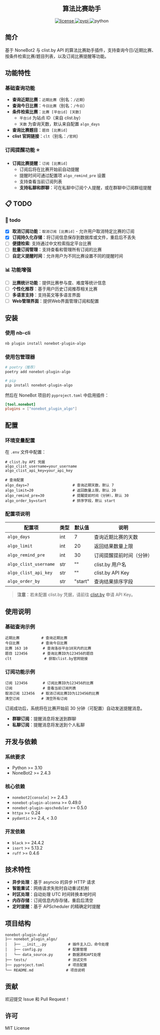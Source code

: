 <div align="center">

## 算法比赛助手
<!-- _✨ 算法比赛与题目信息查询助手 ✨_ -->

<a href="./LICENSE">
    <img src="https://img.shields.io/github/license/Tabris-ZX/nonebot-plugin-algo.svg" alt="license">
  </a>
  <a href="https://pypi.python.org/pypi/nonebot-plugin-algo">
    <img src="https://img.shields.io/pypi/v/nonebot-plugin-algo.svg" alt="pypi">
  </a>
  <img src="https://img.shields.io/badge/python-3.10+-blue.svg" alt="python">

</div>

## 简介

基于 NoneBot2 与 clist.by API 的算法比赛助手插件，支持查询今日/近期比赛、按条件检索比赛/题目列表，以及订阅比赛提醒等功能。

## 功能特性

### 基础查询功能
- **查询近期比赛**：`近期比赛`（别名：`/近期`）
- **查询今日比赛**：`今日比赛`（别名：`/今日`）
- **条件检索比赛**：`比赛 [平台id] [天数]`
  - `平台id` 为站点 ID（来自 clist.by）
  - `天数` 为查询天数，默认来自配置 `algo_days`
- **查询比赛题目**：`题目 [比赛id]`
- **clist 官网链接**：`clt`（别名：`/官网`）

### 订阅提醒功能 ⭐
- **订阅比赛提醒**：`订阅 [比赛id]`
  - 订阅后将在比赛开始前自动提醒
  - 提醒时间可通过配置项 `algo_remind_pre` 设置
  - 支持查看当前订阅列表
  - **支持私聊和群聊**：可在私聊中订阅个人提醒，或在群聊中订阅群组提醒

## 📋 TODO

### 🚀 todo
- [x] **取消订阅功能**：`取消订阅 [比赛id]` - 允许用户取消特定比赛的订阅
- [x] **订阅持久化存储**：将订阅信息保存到数据库或文件，重启后不丢失
- [ ] **便捷检索**: 支持通过中文检索指定平台比赛
- [ ] **批量订阅管理**：支持查看和管理所有订阅的比赛
- [ ] **自定义提醒时间**：允许用户为不同比赛设置不同的提醒时间

### 📊 功能增强
- [ ] **比赛统计功能**：提供比赛参与度、难度等统计信息
- [ ] **个性化推荐**：基于用户历史订阅推荐相关比赛
- [ ] **多语言支持**：支持英文等多语言界面
- [ ] **Web管理界面**：提供Web界面管理订阅和配置

## 安装

### 使用 nb-cli

```bash
nb plugin install nonebot-plugin-algo
```

### 使用包管理器

```bash
# poetry（推荐）
poetry add nonebot-plugin-algo

# pip
pip install nonebot-plugin-algo
```

然后在 NoneBot 项目的 `pyproject.toml` 中启用插件：

```toml
[tool.nonebot]
plugins = ["nonebot_plugin_algo"]
```

## 配置

### 环境变量配置

在 `.env` 文件中配置：

```env
# clist.by API 凭据
algo_clist_username=your_username
algo_clist_api_key=your_api_key

# 查询配置
algo_days=7                    # 查询近期天数，默认 7
algo_limit=20                  # 返回数量上限，默认 20
algo_remind_pre=30             # 提醒提前时间（分钟），默认 30
algo_order_by=start            # 排序字段，默认 start
```

### 配置项说明

| 配置项 | 类型 | 默认值 | 说明 |
|--------|------|--------|------|
| `algo_days` | int | 7 | 查询近期比赛的天数 |
| `algo_limit` | int | 20 | 返回结果数量上限 |
| `algo_remind_pre` | int | 30 | 订阅提醒提前时间（分钟） |
| `algo_clist_username` | str | "" | clist.by 用户名 |
| `algo_clist_api_key` | str | "" | clist.by API Key |
| `algo_order_by` | str | "start" | 查询结果排序字段 |

> **注意**：若未配置 clist.by 凭据，请前往 [clist.by](https://clist.by/) 申请 API Key。

## 使用说明

### 基础查询示例

```text
近期比赛          # 查询近期比赛
今日比赛          # 查询今日比赛
比赛 163 10       # 查询洛谷平台10天内的比赛
题目 123456       # 查询比赛ID为123456的题目
clt               # 获取clist.by官网链接
```

### 订阅功能示例

```text
订阅 123456       # 订阅比赛ID为123456的比赛
订阅              # 查看当前订阅列表
取消订阅 123456   # 取消订阅比赛ID为123456的比赛
清空订阅          # 清空所有订阅
```

订阅成功后，系统将在比赛开始前 30 分钟（可配置）自动发送提醒消息。
- **群聊订阅**：提醒消息将发送到群聊
- **私聊订阅**：提醒消息将发送到个人私聊

## 开发与依赖

### 系统要求
- Python >= 3.10
- NoneBot2 >= 2.4.3

### 核心依赖
- `nonebot2[console]` >= 2.4.3
- `nonebot-plugin-alconna` >= 0.49.0
- `nonebot-plugin-apscheduler` >= 0.5.0
- `httpx` >= 0.24
- `pydantic` >= 2.4, < 3.0

### 开发依赖
- `black` >= 24.4.2
- `isort` >= 5.13.2
- `ruff` >= 0.4.6

## 技术特性

- **异步处理**：基于 asyncio 的异步 HTTP 请求
- **智能重试**：网络请求失败时自动重试机制
- **时区处理**：自动处理 UTC 时间转换本地时间
- **内存存储**：订阅信息内存存储，重启后清空
- **定时提醒**：基于 APScheduler 的精确定时提醒

## 项目结构

```
nonebot-plugin-algo/
├── nonebot_plugin_algo/
│   ├── __init__.py          # 插件主入口，命令处理
│   ├── config.py            # 配置管理
│   └── data_source.py       # 数据源和API处理
├── tests/                   # 测试文件
├── pyproject.toml           # 项目配置
└── README.md               # 项目说明
```

## 贡献

欢迎提交 Issue 和 Pull Request！

## 许可

MIT License
